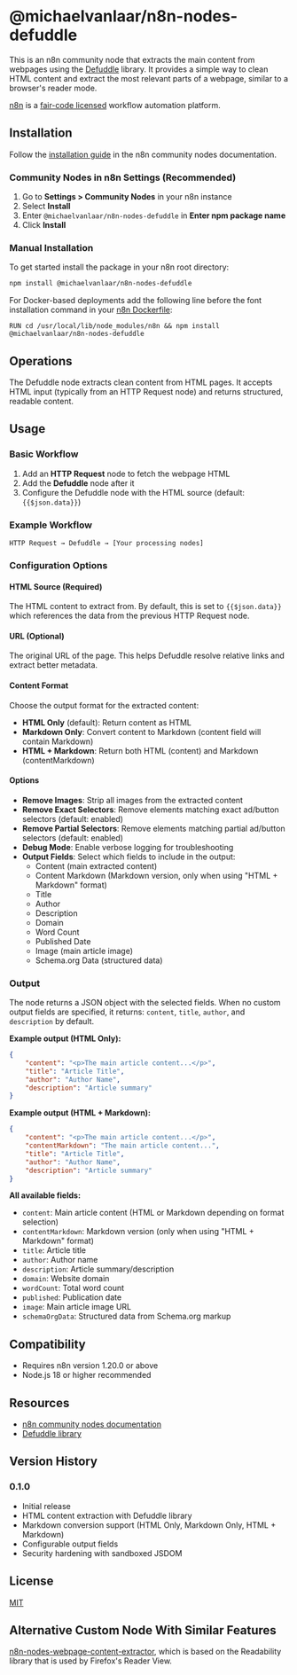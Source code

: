 # @michaelvanlaar/n8n-nodes-defuddle

This is an n8n community node that extracts the main content from webpages using the [Defuddle](https://github.com/kepano/defuddle) library. It provides a simple way to clean HTML content and extract the most relevant parts of a webpage, similar to a browser's reader mode.

[n8n](https://n8n.io/) is a [fair-code licensed](https://docs.n8n.io/reference/license/) workflow automation platform.

## Installation

Follow the [installation guide](https://docs.n8n.io/integrations/community-nodes/installation/) in the n8n community nodes documentation.

### Community Nodes in n8n Settings (Recommended)

1. Go to **Settings > Community Nodes** in your n8n instance
2. Select **Install**
3. Enter `@michaelvanlaar/n8n-nodes-defuddle` in **Enter npm package name**
4. Click **Install**

### Manual Installation

To get started install the package in your n8n root directory:

```bash
npm install @michaelvanlaar/n8n-nodes-defuddle
```

For Docker-based deployments add the following line before the font installation command in your [n8n Dockerfile](https://github.com/n8n-io/n8n/blob/master/docker/images/n8n/Dockerfile):

```
RUN cd /usr/local/lib/node_modules/n8n && npm install @michaelvanlaar/n8n-nodes-defuddle
```

## Operations

The Defuddle node extracts clean content from HTML pages. It accepts HTML input (typically from an HTTP Request node) and returns structured, readable content.

## Usage

### Basic Workflow

1. Add an **HTTP Request** node to fetch the webpage HTML
2. Add the **Defuddle** node after it
3. Configure the Defuddle node with the HTML source (default: `{{$json.data}}`)

### Example Workflow

```
HTTP Request → Defuddle → [Your processing nodes]
```

### Configuration Options

#### HTML Source (Required)

The HTML content to extract from. By default, this is set to `{{$json.data}}` which references the data from the previous HTTP Request node.

#### URL (Optional)

The original URL of the page. This helps Defuddle resolve relative links and extract better metadata.

#### Content Format

Choose the output format for the extracted content:

- **HTML Only** (default): Return content as HTML
- **Markdown Only**: Convert content to Markdown (content field will contain Markdown)
- **HTML + Markdown**: Return both HTML (content) and Markdown (contentMarkdown)

#### Options

- **Remove Images**: Strip all images from the extracted content
- **Remove Exact Selectors**: Remove elements matching exact ad/button selectors (default: enabled)
- **Remove Partial Selectors**: Remove elements matching partial ad/button selectors (default: enabled)
- **Debug Mode**: Enable verbose logging for troubleshooting
- **Output Fields**: Select which fields to include in the output:
  - Content (main extracted content)
  - Content Markdown (Markdown version, only when using "HTML + Markdown" format)
  - Title
  - Author
  - Description
  - Domain
  - Word Count
  - Published Date
  - Image (main article image)
  - Schema.org Data (structured data)

### Output

The node returns a JSON object with the selected fields. When no custom output fields are specified, it returns: `content`, `title`, `author`, and `description` by default.

**Example output (HTML Only):**

```json
{
	"content": "<p>The main article content...</p>",
	"title": "Article Title",
	"author": "Author Name",
	"description": "Article summary"
}
```

**Example output (HTML + Markdown):**

```json
{
	"content": "<p>The main article content...</p>",
	"contentMarkdown": "The main article content...",
	"title": "Article Title",
	"author": "Author Name",
	"description": "Article summary"
}
```

**All available fields:**

- `content`: Main article content (HTML or Markdown depending on format selection)
- `contentMarkdown`: Markdown version (only when using "HTML + Markdown" format)
- `title`: Article title
- `author`: Author name
- `description`: Article summary/description
- `domain`: Website domain
- `wordCount`: Total word count
- `published`: Publication date
- `image`: Main article image URL
- `schemaOrgData`: Structured data from Schema.org markup

## Compatibility

- Requires n8n version 1.20.0 or above
- Node.js 18 or higher recommended

## Resources

- [n8n community nodes documentation](https://docs.n8n.io/integrations/community-nodes/)
- [Defuddle library](https://github.com/kepano/defuddle)

## Version History

### 0.1.0

- Initial release
- HTML content extraction with Defuddle library
- Markdown conversion support (HTML Only, Markdown Only, HTML + Markdown)
- Configurable output fields
- Security hardening with sandboxed JSDOM

## License

[MIT](https://github.com/MichaelvanLaar/n8n-nodes-defuddle/blob/master/LICENSE.md)

## Alternative Custom Node With Similar Features

[n8n-nodes-webpage-content-extractor](https://github.com/Savjee/n8n-nodes-webpage-content-extractor), which is based on the Readability library that is used by Firefox's Reader View.
